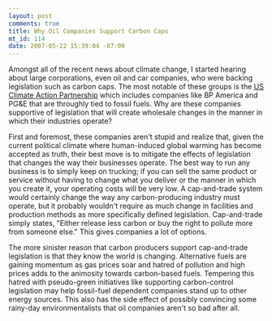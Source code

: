 ```yaml
--- 
layout: post
comments: true
title: Why Oil Companies Support Carbon Caps
mt_id: 114
date: 2007-05-22 15:39:04 -07:00
---
```

Amongst all of the recent news about climate change, I started hearing about large corporations, even oil and car companies, who were backing legislation such as carbon caps.  The most notable of these groups is the [US Climate Action Partnership](http://en.wikipedia.org/wiki/U.S._Climate_Action_Partnership) which includes companies like BP America and PG&E that are throughly tied to fossil fuels.  Why are these companies supportive of legislation that will create wholesale changes in the manner in which their industries operate?

First and foremost, these companies aren't stupid and realize that, given the current political climate where human-induced global warming has become accepted as truth, their best move is to mitigate the effects of legislation that changes the way their businesses operate.  The best way to run any business is to simply keep on trucking; if you can sell the same product or service without having to change what you deliver or the manner in which you create it, your operating costs will be very low.  A cap-and-trade system would certainly change the way any carbon-producing industry must operate, but it probably wouldn't require as much change in facilities and production methods as more specifically defined legislation.  Cap-and-trade simply states, "Either release less carbon or buy the right to pollute more from someone else."  This gives companies a lot of options.

The more sinister reason that carbon producers support cap-and-trade legislation is that they know the world is changing.  Alternative fuels are gaining momentum as gas prices soar and hatred of pollution and high prices adds to the animosity towards carbon-based fuels.  Tempering this hatred with pseudo-green initiatives like supporting carbon-control legislation may help fossil-fuel dependent companies stand up to other energy sources.  This also has the side effect of possibly convincing some rainy-day environmentalists that oil companies aren't so bad after all.
